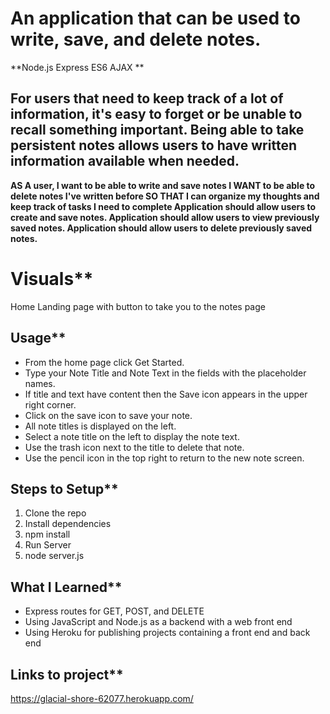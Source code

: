 # An application that can be used to write, save, and delete notes. 

**Node.js
Express
ES6
AJAX
**

## For users that need to keep track of a lot of information, it's easy to forget or be unable to recall something important. Being able to take persistent notes allows users to have written information available when needed.
**AS A user, I want to be able to write and save notes
I WANT to be able to delete notes I've written before
SO THAT I can organize my thoughts and keep track of tasks I need to complete
Application should allow users to create and save notes.
Application should allow users to view previously saved notes.
Application should allow users to delete previously saved notes.**

# Visuals**
Home
Landing page with button to take you to the notes page 

## Usage**
* From the home page click Get Started.
* Type your Note Title and Note Text in the fields with the placeholder names.
* If title and text have content then the Save icon appears in the upper right corner.
* Click on the save icon to save your note.
* All note titles is displayed on the left.
* Select a note title on the left to display the note text.
* Use the trash icon next to the title to delete that note.
* Use the pencil icon in the top right to return to the new note screen.

## Steps to Setup**
1. Clone the repo
2. Install dependencies
3. npm install
4. Run Server
5. node server.js

## What I Learned**
* Express routes for GET, POST, and DELETE
* Using JavaScript and Node.js as a backend with a web front end
* Using Heroku for publishing projects containing a front end and back end

## Links to project**
https://glacial-shore-62077.herokuapp.com/
